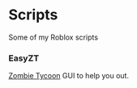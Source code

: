 # Scripts

Some of my Roblox scripts

### EasyZT

[Zombie Tycoon](https://www.roblox.com/games/5909047091/Zombie-Tycoon) GUI to help you out.

